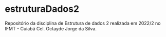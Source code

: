 # estruturaDados2
Repositório da disciplina de Estrutura de dados 2 realizada em 2022/2 no IFMT - Cuiabá Cel. Octayde Jorge da Silva.

